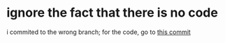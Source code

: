 # ignore the fact that there is no code

i commited to the wrong branch; for the code, go to [this commit](https://github.com/WilliamAnimate/WilliamAnimate.github.io/tree/e05b5d34311a8c47418afbc89a5a34409cdccb4c)
